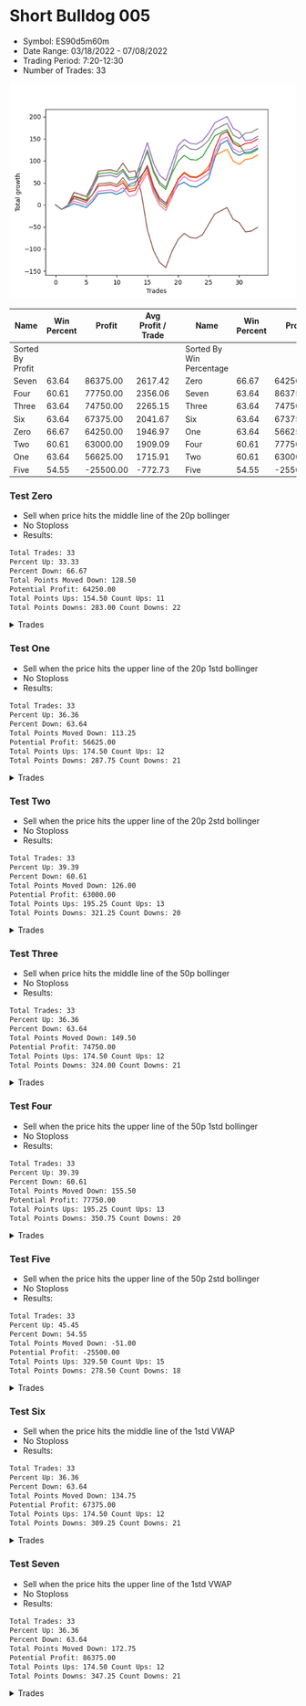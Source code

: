 # Short Bulldog 005 
- Symbol: ES90d5m60m
- Date Range: 03/18/2022 - 07/08/2022
- Trading Period: 7:20-12:30
- Number of Trades: 33

![Plot](ShortBulldog005ES90d5m60m.png)

| Name | Win Percent | Profit | Avg Profit / Trade |     | Name | Win Percent | Profit | Avg Profit / Trade |
| ---- | ----------- | ------ | ------------------ | --- | ---- | ----------- | ------ | ------------------ |
| Sorted By <br> Profit | | | | | Sorted By <br> Win Percentage ||||
| Seven | 63.64 | 86375.00 | 2617.42 |     | Zero | 66.67 | 64250.00 | 1946.97 |
| Four | 60.61 | 77750.00 | 2356.06 |     | Seven | 63.64 | 86375.00 | 2617.42 |
| Three | 63.64 | 74750.00 | 2265.15 |     | Three | 63.64 | 74750.00 | 2265.15 |
| Six | 63.64 | 67375.00 | 2041.67 |     | Six | 63.64 | 67375.00 | 2041.67 |
| Zero | 66.67 | 64250.00 | 1946.97 |     | One | 63.64 | 56625.00 | 1715.91 |
| Two | 60.61 | 63000.00 | 1909.09 |     | Four | 60.61 | 77750.00 | 2356.06 |
| One | 63.64 | 56625.00 | 1715.91 |     | Two | 60.61 | 63000.00 | 1909.09 |
| Five | 54.55 | -25500.00 | -772.73 |     | Five | 54.55 | -25500.00 | -772.73 |

### Test Zero
* Sell when price hits the middle line of the 20p bollinger
* No Stoploss
* Results:
```
Total Trades: 33
Percent Up: 33.33
Percent Down: 66.67
Total Points Moved Down: 128.50
Potential Profit: 64250.00
Total Points Ups: 154.50 Count Ups: 11
Total Points Downs: 283.00 Count Downs: 22
```

<details><summary>Trades</summary>

<code>In: 2022-03-24 08:05:00		Out: 2022-03-24 09:05:55		Total Position Time: 60:55		Total Move Down: -10.25		Total to Date: -10.25</code> <br />
<code>In: 2022-03-24 08:30:00		Out: 2022-03-24 09:17:15		Total Position Time: 47:15		Total Move Down: 6.25		Total to Date: -4.00</code> <br />
<code>In: 2022-03-25 07:25:00		Out: 2022-03-25 08:01:45		Total Position Time: 36:45		Total Move Down: 7.00		Total to Date: 3.00</code> <br />
<code>In: 2022-03-28 12:00:00		Out: 2022-03-28 12:46:00		Total Position Time: 46:00		Total Move Down: -4.25		Total to Date: -1.25</code> <br />
<code>In: 2022-03-29 12:10:00		Out: 2022-03-29 12:46:00		Total Position Time: 36:00		Total Move Down: -5.00		Total to Date: -6.25</code> <br />
<code>In: 2022-04-06 10:50:00		Out: 2022-04-06 11:00:10		Total Position Time: 10:10		Total Move Down: 13.25		Total to Date: 7.00</code> <br />
<code>In: 2022-04-06 11:05:00		Out: 2022-04-06 11:08:10		Total Position Time: 03:10		Total Move Down: 18.50		Total to Date: 25.50</code> <br />
<code>In: 2022-04-07 12:15:00		Out: 2022-04-07 12:46:00		Total Position Time: 31:00		Total Move Down: 1.50		Total to Date: 27.00</code> <br />
<code>In: 2022-04-08 08:05:00		Out: 2022-04-08 09:05:55		Total Position Time: 60:55		Total Move Down: 1.50		Total to Date: 28.50</code> <br />
<code>In: 2022-04-13 08:05:00		Out: 2022-04-13 09:05:55		Total Position Time: 60:55		Total Move Down: -4.50		Total to Date: 24.00</code> <br />
<code>In: 2022-04-20 10:45:00		Out: 2022-04-20 11:13:25		Total Position Time: 28:25		Total Move Down: 5.75		Total to Date: 29.75</code> <br />
<code>In: 2022-04-25 11:35:00		Out: 2022-04-25 12:07:15		Total Position Time: 32:15		Total Move Down: 16.00		Total to Date: 45.75</code> <br />
<code>In: 2022-05-04 09:40:00		Out: 2022-05-04 10:37:25		Total Position Time: 57:25		Total Move Down: 6.00		Total to Date: 51.75</code> <br />
<code>In: 2022-05-04 11:05:00		Out: 2022-05-04 11:07:15		Total Position Time: 02:15		Total Move Down: 14.00		Total to Date: 65.75</code> <br />
<code>In: 2022-05-04 11:30:00		Out: 2022-05-04 11:31:10		Total Position Time: 01:10		Total Move Down: 19.00		Total to Date: 84.75</code> <br />
<code>In: 2022-05-04 11:55:00		Out: 2022-05-04 12:46:00		Total Position Time: 51:00		Total Move Down: -46.75		Total to Date: 38.00</code> <br />
<code>In: 2022-05-04 12:15:00		Out: 2022-05-04 12:46:00		Total Position Time: 31:00		Total Move Down: -27.00		Total to Date: 11.00</code> <br />
<code>In: 2022-05-16 10:35:00		Out: 2022-05-16 11:35:55		Total Position Time: 60:55		Total Move Down: -11.75		Total to Date: -0.75</code> <br />
<code>In: 2022-05-19 08:50:00		Out: 2022-05-19 09:21:05		Total Position Time: 31:05		Total Move Down: 22.25		Total to Date: 21.50</code> <br />
<code>In: 2022-05-19 12:05:00		Out: 2022-05-19 12:18:20		Total Position Time: 13:20		Total Move Down: 23.50		Total to Date: 45.00</code> <br />
<code>In: 2022-05-24 10:55:00		Out: 2022-05-24 11:48:35		Total Position Time: 53:35		Total Move Down: 6.25		Total to Date: 51.25</code> <br />
<code>In: 2022-05-25 11:35:00		Out: 2022-05-25 12:35:55		Total Position Time: 60:55		Total Move Down: -9.25		Total to Date: 42.00</code> <br />
<code>In: 2022-05-27 12:10:00		Out: 2022-05-27 12:46:00		Total Position Time: 36:00		Total Move Down: -1.50		Total to Date: 40.50</code> <br />
<code>In: 2022-05-31 09:05:00		Out: 2022-05-31 10:05:55		Total Position Time: 60:55		Total Move Down: 8.00		Total to Date: 48.50</code> <br />
<code>In: 2022-06-15 11:00:00		Out: 2022-06-15 11:01:15		Total Position Time: 01:15		Total Move Down: 11.00		Total to Date: 59.50</code> <br />
<code>In: 2022-06-15 11:45:00		Out: 2022-06-15 11:58:05		Total Position Time: 13:05		Total Move Down: 46.75		Total to Date: 106.25</code> <br />
<code>In: 2022-06-15 11:50:00		Out: 2022-06-15 11:58:05		Total Position Time: 08:05		Total Move Down: 32.00		Total to Date: 138.25</code> <br />
<code>In: 2022-06-21 12:05:00		Out: 2022-06-21 12:35:35		Total Position Time: 30:35		Total Move Down: 8.00		Total to Date: 146.25</code> <br />
<code>In: 2022-07-05 10:40:00		Out: 2022-07-05 11:40:55		Total Position Time: 60:55		Total Move Down: -26.50		Total to Date: 119.75</code> <br />
<code>In: 2022-07-05 11:40:00		Out: 2022-07-05 12:40:55		Total Position Time: 60:55		Total Move Down: -7.75		Total to Date: 112.00</code> <br />
<code>In: 2022-07-06 11:00:00		Out: 2022-07-06 11:02:25		Total Position Time: 02:25		Total Move Down: 7.00		Total to Date: 119.00</code> <br />
<code>In: 2022-07-06 11:45:00		Out: 2022-07-06 12:45:55		Total Position Time: 60:55		Total Move Down: 2.00		Total to Date: 121.00</code> <br />
<code>In: 2022-07-07 12:20:00		Out: 2022-07-07 12:38:25		Total Position Time: 18:25		Total Move Down: 7.50		Total to Date: 128.50</code> <br />


</details>

### Test One
* Sell when the price hits the upper line of the 20p 1std bollinger
* No Stoploss
* Results:
```
Total Trades: 33
Percent Up: 36.36
Percent Down: 63.64
Total Points Moved Down: 113.25
Potential Profit: 56625.00
Total Points Ups: 174.50 Count Ups: 12
Total Points Downs: 287.75 Count Downs: 21
```

<details><summary>Trades</summary>

<code>In: 2022-03-24 08:05:00		Out: 2022-03-24 09:05:55		Total Position Time: 60:55		Total Move Down: -10.25		Total to Date: -10.25</code> <br />
<code>In: 2022-03-24 08:30:00		Out: 2022-03-24 09:30:55		Total Position Time: 60:55		Total Move Down: 9.25		Total to Date: -1.00</code> <br />
<code>In: 2022-03-25 07:25:00		Out: 2022-03-25 08:09:20		Total Position Time: 44:20		Total Move Down: 15.50		Total to Date: 14.50</code> <br />
<code>In: 2022-03-28 12:00:00		Out: 2022-03-28 12:46:00		Total Position Time: 46:00		Total Move Down: -4.25		Total to Date: 10.25</code> <br />
<code>In: 2022-03-29 12:10:00		Out: 2022-03-29 12:46:00		Total Position Time: 36:00		Total Move Down: -5.00		Total to Date: 5.25</code> <br />
<code>In: 2022-04-06 10:50:00		Out: 2022-04-06 11:09:45		Total Position Time: 19:45		Total Move Down: 17.75		Total to Date: 23.00</code> <br />
<code>In: 2022-04-06 11:05:00		Out: 2022-04-06 11:09:45		Total Position Time: 04:45		Total Move Down: 24.75		Total to Date: 47.75</code> <br />
<code>In: 2022-04-07 12:15:00		Out: 2022-04-07 12:46:00		Total Position Time: 31:00		Total Move Down: 1.50		Total to Date: 49.25</code> <br />
<code>In: 2022-04-08 08:05:00		Out: 2022-04-08 09:05:55		Total Position Time: 60:55		Total Move Down: 1.50		Total to Date: 50.75</code> <br />
<code>In: 2022-04-13 08:05:00		Out: 2022-04-13 09:05:55		Total Position Time: 60:55		Total Move Down: -4.50		Total to Date: 46.25</code> <br />
<code>In: 2022-04-20 10:45:00		Out: 2022-04-20 11:17:15		Total Position Time: 32:15		Total Move Down: 8.75		Total to Date: 55.00</code> <br />
<code>In: 2022-04-25 11:35:00		Out: 2022-04-25 12:35:55		Total Position Time: 60:55		Total Move Down: -20.00		Total to Date: 35.00</code> <br />
<code>In: 2022-05-04 09:40:00		Out: 2022-05-04 10:40:55		Total Position Time: 60:55		Total Move Down: 3.00		Total to Date: 38.00</code> <br />
<code>In: 2022-05-04 11:05:00		Out: 2022-05-04 11:07:20		Total Position Time: 02:20		Total Move Down: 18.00		Total to Date: 56.00</code> <br />
<code>In: 2022-05-04 11:30:00		Out: 2022-05-04 11:31:20		Total Position Time: 01:20		Total Move Down: 23.00		Total to Date: 79.00</code> <br />
<code>In: 2022-05-04 11:55:00		Out: 2022-05-04 12:46:00		Total Position Time: 51:00		Total Move Down: -46.75		Total to Date: 32.25</code> <br />
<code>In: 2022-05-04 12:15:00		Out: 2022-05-04 12:46:00		Total Position Time: 31:00		Total Move Down: -27.00		Total to Date: 5.25</code> <br />
<code>In: 2022-05-16 10:35:00		Out: 2022-05-16 11:35:55		Total Position Time: 60:55		Total Move Down: -11.75		Total to Date: -6.50</code> <br />
<code>In: 2022-05-19 08:50:00		Out: 2022-05-19 09:40:30		Total Position Time: 50:30		Total Move Down: 30.75		Total to Date: 24.25</code> <br />
<code>In: 2022-05-19 12:05:00		Out: 2022-05-19 12:24:50		Total Position Time: 19:50		Total Move Down: 34.75		Total to Date: 59.00</code> <br />
<code>In: 2022-05-24 10:55:00		Out: 2022-05-24 11:55:10		Total Position Time: 60:10		Total Move Down: 15.25		Total to Date: 74.25</code> <br />
<code>In: 2022-05-25 11:35:00		Out: 2022-05-25 12:35:55		Total Position Time: 60:55		Total Move Down: -9.25		Total to Date: 65.00</code> <br />
<code>In: 2022-05-27 12:10:00		Out: 2022-05-27 12:46:00		Total Position Time: 36:00		Total Move Down: -1.50		Total to Date: 63.50</code> <br />
<code>In: 2022-05-31 09:05:00		Out: 2022-05-31 10:05:55		Total Position Time: 60:55		Total Move Down: 8.00		Total to Date: 71.50</code> <br />
<code>In: 2022-06-15 11:00:00		Out: 2022-06-15 11:01:25		Total Position Time: 01:25		Total Move Down: 16.75		Total to Date: 88.25</code> <br />
<code>In: 2022-06-15 11:45:00		Out: 2022-06-15 12:45:55		Total Position Time: 60:55		Total Move Down: 23.50		Total to Date: 111.75</code> <br />
<code>In: 2022-06-15 11:50:00		Out: 2022-06-15 12:46:00		Total Position Time: 56:00		Total Move Down: 7.25		Total to Date: 119.00</code> <br />
<code>In: 2022-06-21 12:05:00		Out: 2022-06-21 12:46:00		Total Position Time: 41:00		Total Move Down: 7.00		Total to Date: 126.00</code> <br />
<code>In: 2022-07-05 10:40:00		Out: 2022-07-05 11:40:55		Total Position Time: 60:55		Total Move Down: -26.50		Total to Date: 99.50</code> <br />
<code>In: 2022-07-05 11:40:00		Out: 2022-07-05 12:40:55		Total Position Time: 60:55		Total Move Down: -7.75		Total to Date: 91.75</code> <br />
<code>In: 2022-07-06 11:00:00		Out: 2022-07-06 11:12:15		Total Position Time: 12:15		Total Move Down: 11.25		Total to Date: 103.00</code> <br />
<code>In: 2022-07-06 11:45:00		Out: 2022-07-06 12:45:55		Total Position Time: 60:55		Total Move Down: 2.00		Total to Date: 105.00</code> <br />
<code>In: 2022-07-07 12:20:00		Out: 2022-07-07 12:46:00		Total Position Time: 26:00		Total Move Down: 8.25		Total to Date: 113.25</code> <br />


</details>

### Test Two
* Sell when the price hits the upper line of the 20p 2std bollinger
* No Stoploss
* Results:
```
Total Trades: 33
Percent Up: 39.39
Percent Down: 60.61
Total Points Moved Down: 126.00
Potential Profit: 63000.00
Total Points Ups: 195.25 Count Ups: 13
Total Points Downs: 321.25 Count Downs: 20
```

<details><summary>Trades</summary>

<code>In: 2022-03-24 08:05:00		Out: 2022-03-24 09:05:55		Total Position Time: 60:55		Total Move Down: -10.25		Total to Date: -10.25</code> <br />
<code>In: 2022-03-24 08:30:00		Out: 2022-03-24 09:30:55		Total Position Time: 60:55		Total Move Down: 9.25		Total to Date: -1.00</code> <br />
<code>In: 2022-03-25 07:25:00		Out: 2022-03-25 08:10:45		Total Position Time: 45:45		Total Move Down: 21.25		Total to Date: 20.25</code> <br />
<code>In: 2022-03-28 12:00:00		Out: 2022-03-28 12:46:00		Total Position Time: 46:00		Total Move Down: -4.25		Total to Date: 16.00</code> <br />
<code>In: 2022-03-29 12:10:00		Out: 2022-03-29 12:46:00		Total Position Time: 36:00		Total Move Down: -5.00		Total to Date: 11.00</code> <br />
<code>In: 2022-04-06 10:50:00		Out: 2022-04-06 11:15:15		Total Position Time: 25:15		Total Move Down: 26.25		Total to Date: 37.25</code> <br />
<code>In: 2022-04-06 11:05:00		Out: 2022-04-06 11:15:15		Total Position Time: 10:15		Total Move Down: 33.25		Total to Date: 70.50</code> <br />
<code>In: 2022-04-07 12:15:00		Out: 2022-04-07 12:46:00		Total Position Time: 31:00		Total Move Down: 1.50		Total to Date: 72.00</code> <br />
<code>In: 2022-04-08 08:05:00		Out: 2022-04-08 09:05:55		Total Position Time: 60:55		Total Move Down: 1.50		Total to Date: 73.50</code> <br />
<code>In: 2022-04-13 08:05:00		Out: 2022-04-13 09:05:55		Total Position Time: 60:55		Total Move Down: -4.50		Total to Date: 69.00</code> <br />
<code>In: 2022-04-20 10:45:00		Out: 2022-04-20 11:19:15		Total Position Time: 34:15		Total Move Down: 11.50		Total to Date: 80.50</code> <br />
<code>In: 2022-04-25 11:35:00		Out: 2022-04-25 12:35:55		Total Position Time: 60:55		Total Move Down: -20.00		Total to Date: 60.50</code> <br />
<code>In: 2022-05-04 09:40:00		Out: 2022-05-04 10:40:55		Total Position Time: 60:55		Total Move Down: 3.00		Total to Date: 63.50</code> <br />
<code>In: 2022-05-04 11:05:00		Out: 2022-05-04 11:07:40		Total Position Time: 02:40		Total Move Down: 24.50		Total to Date: 88.00</code> <br />
<code>In: 2022-05-04 11:30:00		Out: 2022-05-04 11:32:25		Total Position Time: 02:25		Total Move Down: 32.25		Total to Date: 120.25</code> <br />
<code>In: 2022-05-04 11:55:00		Out: 2022-05-04 12:46:00		Total Position Time: 51:00		Total Move Down: -46.75		Total to Date: 73.50</code> <br />
<code>In: 2022-05-04 12:15:00		Out: 2022-05-04 12:46:00		Total Position Time: 31:00		Total Move Down: -27.00		Total to Date: 46.50</code> <br />
<code>In: 2022-05-16 10:35:00		Out: 2022-05-16 11:35:55		Total Position Time: 60:55		Total Move Down: -11.75		Total to Date: 34.75</code> <br />
<code>In: 2022-05-19 08:50:00		Out: 2022-05-19 09:50:55		Total Position Time: 60:55		Total Move Down: 36.50		Total to Date: 71.25</code> <br />
<code>In: 2022-05-19 12:05:00		Out: 2022-05-19 12:46:00		Total Position Time: 41:00		Total Move Down: 27.00		Total to Date: 98.25</code> <br />
<code>In: 2022-05-24 10:55:00		Out: 2022-05-24 11:55:55		Total Position Time: 60:55		Total Move Down: 14.00		Total to Date: 112.25</code> <br />
<code>In: 2022-05-25 11:35:00		Out: 2022-05-25 12:35:55		Total Position Time: 60:55		Total Move Down: -9.25		Total to Date: 103.00</code> <br />
<code>In: 2022-05-27 12:10:00		Out: 2022-05-27 12:46:00		Total Position Time: 36:00		Total Move Down: -1.50		Total to Date: 101.50</code> <br />
<code>In: 2022-05-31 09:05:00		Out: 2022-05-31 10:05:55		Total Position Time: 60:55		Total Move Down: 8.00		Total to Date: 109.50</code> <br />
<code>In: 2022-06-15 11:00:00		Out: 2022-06-15 11:01:40		Total Position Time: 01:40		Total Move Down: 23.50		Total to Date: 133.00</code> <br />
<code>In: 2022-06-15 11:45:00		Out: 2022-06-15 12:45:55		Total Position Time: 60:55		Total Move Down: 23.50		Total to Date: 156.50</code> <br />
<code>In: 2022-06-15 11:50:00		Out: 2022-06-15 12:46:00		Total Position Time: 56:00		Total Move Down: 7.25		Total to Date: 163.75</code> <br />
<code>In: 2022-06-21 12:05:00		Out: 2022-06-21 12:46:00		Total Position Time: 41:00		Total Move Down: 7.00		Total to Date: 170.75</code> <br />
<code>In: 2022-07-05 10:40:00		Out: 2022-07-05 11:40:55		Total Position Time: 60:55		Total Move Down: -26.50		Total to Date: 144.25</code> <br />
<code>In: 2022-07-05 11:40:00		Out: 2022-07-05 12:40:55		Total Position Time: 60:55		Total Move Down: -7.75		Total to Date: 136.50</code> <br />
<code>In: 2022-07-06 11:00:00		Out: 2022-07-06 12:00:55		Total Position Time: 60:55		Total Move Down: -20.75		Total to Date: 115.75</code> <br />
<code>In: 2022-07-06 11:45:00		Out: 2022-07-06 12:45:55		Total Position Time: 60:55		Total Move Down: 2.00		Total to Date: 117.75</code> <br />
<code>In: 2022-07-07 12:20:00		Out: 2022-07-07 12:46:00		Total Position Time: 26:00		Total Move Down: 8.25		Total to Date: 126.00</code> <br />


</details>

### Test Three
* Sell when price hits the middle line of the 50p bollinger
* No Stoploss
* Results:
```
Total Trades: 33
Percent Up: 36.36
Percent Down: 63.64
Total Points Moved Down: 149.50
Potential Profit: 74750.00
Total Points Ups: 174.50 Count Ups: 12
Total Points Downs: 324.00 Count Downs: 21
```

<details><summary>Trades</summary>

<code>In: 2022-03-24 08:05:00		Out: 2022-03-24 09:05:55		Total Position Time: 60:55		Total Move Down: -10.25		Total to Date: -10.25</code> <br />
<code>In: 2022-03-24 08:30:00		Out: 2022-03-24 09:30:55		Total Position Time: 60:55		Total Move Down: 9.25		Total to Date: -1.00</code> <br />
<code>In: 2022-03-25 07:25:00		Out: 2022-03-25 08:10:15		Total Position Time: 45:15		Total Move Down: 19.50		Total to Date: 18.50</code> <br />
<code>In: 2022-03-28 12:00:00		Out: 2022-03-28 12:46:00		Total Position Time: 46:00		Total Move Down: -4.25		Total to Date: 14.25</code> <br />
<code>In: 2022-03-29 12:10:00		Out: 2022-03-29 12:46:00		Total Position Time: 36:00		Total Move Down: -5.00		Total to Date: 9.25</code> <br />
<code>In: 2022-04-06 10:50:00		Out: 2022-04-06 11:08:35		Total Position Time: 18:35		Total Move Down: 13.25		Total to Date: 22.50</code> <br />
<code>In: 2022-04-06 11:05:00		Out: 2022-04-06 11:08:35		Total Position Time: 03:35		Total Move Down: 20.25		Total to Date: 42.75</code> <br />
<code>In: 2022-04-07 12:15:00		Out: 2022-04-07 12:46:00		Total Position Time: 31:00		Total Move Down: 1.50		Total to Date: 44.25</code> <br />
<code>In: 2022-04-08 08:05:00		Out: 2022-04-08 09:05:55		Total Position Time: 60:55		Total Move Down: 1.50		Total to Date: 45.75</code> <br />
<code>In: 2022-04-13 08:05:00		Out: 2022-04-13 09:05:55		Total Position Time: 60:55		Total Move Down: -4.50		Total to Date: 41.25</code> <br />
<code>In: 2022-04-20 10:45:00		Out: 2022-04-20 11:17:15		Total Position Time: 32:15		Total Move Down: 8.75		Total to Date: 50.00</code> <br />
<code>In: 2022-04-25 11:35:00		Out: 2022-04-25 12:35:55		Total Position Time: 60:55		Total Move Down: -20.00		Total to Date: 30.00</code> <br />
<code>In: 2022-05-04 09:40:00		Out: 2022-05-04 10:40:55		Total Position Time: 60:55		Total Move Down: 3.00		Total to Date: 33.00</code> <br />
<code>In: 2022-05-04 11:05:00		Out: 2022-05-04 11:20:50		Total Position Time: 15:50		Total Move Down: 30.25		Total to Date: 63.25</code> <br />
<code>In: 2022-05-04 11:30:00		Out: 2022-05-04 11:31:40		Total Position Time: 01:40		Total Move Down: 26.00		Total to Date: 89.25</code> <br />
<code>In: 2022-05-04 11:55:00		Out: 2022-05-04 12:46:00		Total Position Time: 51:00		Total Move Down: -46.75		Total to Date: 42.50</code> <br />
<code>In: 2022-05-04 12:15:00		Out: 2022-05-04 12:46:00		Total Position Time: 31:00		Total Move Down: -27.00		Total to Date: 15.50</code> <br />
<code>In: 2022-05-16 10:35:00		Out: 2022-05-16 11:35:55		Total Position Time: 60:55		Total Move Down: -11.75		Total to Date: 3.75</code> <br />
<code>In: 2022-05-19 08:50:00		Out: 2022-05-19 09:37:05		Total Position Time: 47:05		Total Move Down: 25.75		Total to Date: 29.50</code> <br />
<code>In: 2022-05-19 12:05:00		Out: 2022-05-19 12:21:15		Total Position Time: 16:15		Total Move Down: 27.50		Total to Date: 57.00</code> <br />
<code>In: 2022-05-24 10:55:00		Out: 2022-05-24 11:55:10		Total Position Time: 60:10		Total Move Down: 15.25		Total to Date: 72.25</code> <br />
<code>In: 2022-05-25 11:35:00		Out: 2022-05-25 12:35:55		Total Position Time: 60:55		Total Move Down: -9.25		Total to Date: 63.00</code> <br />
<code>In: 2022-05-27 12:10:00		Out: 2022-05-27 12:46:00		Total Position Time: 36:00		Total Move Down: -1.50		Total to Date: 61.50</code> <br />
<code>In: 2022-05-31 09:05:00		Out: 2022-05-31 10:05:55		Total Position Time: 60:55		Total Move Down: 8.00		Total to Date: 69.50</code> <br />
<code>In: 2022-06-15 11:00:00		Out: 2022-06-15 11:01:15		Total Position Time: 01:15		Total Move Down: 11.00		Total to Date: 80.50</code> <br />
<code>In: 2022-06-15 11:45:00		Out: 2022-06-15 11:58:05		Total Position Time: 13:05		Total Move Down: 46.75		Total to Date: 127.25</code> <br />
<code>In: 2022-06-15 11:50:00		Out: 2022-06-15 11:58:05		Total Position Time: 08:05		Total Move Down: 32.00		Total to Date: 159.25</code> <br />
<code>In: 2022-06-21 12:05:00		Out: 2022-06-21 12:46:00		Total Position Time: 41:00		Total Move Down: 7.00		Total to Date: 166.25</code> <br />
<code>In: 2022-07-05 10:40:00		Out: 2022-07-05 11:40:55		Total Position Time: 60:55		Total Move Down: -26.50		Total to Date: 139.75</code> <br />
<code>In: 2022-07-05 11:40:00		Out: 2022-07-05 12:40:55		Total Position Time: 60:55		Total Move Down: -7.75		Total to Date: 132.00</code> <br />
<code>In: 2022-07-06 11:00:00		Out: 2022-07-06 11:11:50		Total Position Time: 11:50		Total Move Down: 7.25		Total to Date: 139.25</code> <br />
<code>In: 2022-07-06 11:45:00		Out: 2022-07-06 12:45:55		Total Position Time: 60:55		Total Move Down: 2.00		Total to Date: 141.25</code> <br />
<code>In: 2022-07-07 12:20:00		Out: 2022-07-07 12:46:00		Total Position Time: 26:00		Total Move Down: 8.25		Total to Date: 149.50</code> <br />


</details>

### Test Four
* Sell when the price hits the upper line of the 50p 1std bollinger
* No Stoploss
* Results:
```
Total Trades: 33
Percent Up: 39.39
Percent Down: 60.61
Total Points Moved Down: 155.50
Potential Profit: 77750.00
Total Points Ups: 195.25 Count Ups: 13
Total Points Downs: 350.75 Count Downs: 20
```

<details><summary>Trades</summary>

<code>In: 2022-03-24 08:05:00		Out: 2022-03-24 09:05:55		Total Position Time: 60:55		Total Move Down: -10.25		Total to Date: -10.25</code> <br />
<code>In: 2022-03-24 08:30:00		Out: 2022-03-24 09:30:55		Total Position Time: 60:55		Total Move Down: 9.25		Total to Date: -1.00</code> <br />
<code>In: 2022-03-25 07:25:00		Out: 2022-03-25 08:25:55		Total Position Time: 60:55		Total Move Down: 29.00		Total to Date: 28.00</code> <br />
<code>In: 2022-03-28 12:00:00		Out: 2022-03-28 12:46:00		Total Position Time: 46:00		Total Move Down: -4.25		Total to Date: 23.75</code> <br />
<code>In: 2022-03-29 12:10:00		Out: 2022-03-29 12:46:00		Total Position Time: 36:00		Total Move Down: -5.00		Total to Date: 18.75</code> <br />
<code>In: 2022-04-06 10:50:00		Out: 2022-04-06 11:11:20		Total Position Time: 21:20		Total Move Down: 19.25		Total to Date: 38.00</code> <br />
<code>In: 2022-04-06 11:05:00		Out: 2022-04-06 11:11:20		Total Position Time: 06:20		Total Move Down: 26.25		Total to Date: 64.25</code> <br />
<code>In: 2022-04-07 12:15:00		Out: 2022-04-07 12:46:00		Total Position Time: 31:00		Total Move Down: 1.50		Total to Date: 65.75</code> <br />
<code>In: 2022-04-08 08:05:00		Out: 2022-04-08 09:05:55		Total Position Time: 60:55		Total Move Down: 1.50		Total to Date: 67.25</code> <br />
<code>In: 2022-04-13 08:05:00		Out: 2022-04-13 09:05:55		Total Position Time: 60:55		Total Move Down: -4.50		Total to Date: 62.75</code> <br />
<code>In: 2022-04-20 10:45:00		Out: 2022-04-20 11:21:05		Total Position Time: 36:05		Total Move Down: 13.50		Total to Date: 76.25</code> <br />
<code>In: 2022-04-25 11:35:00		Out: 2022-04-25 12:35:55		Total Position Time: 60:55		Total Move Down: -20.00		Total to Date: 56.25</code> <br />
<code>In: 2022-05-04 09:40:00		Out: 2022-05-04 10:40:55		Total Position Time: 60:55		Total Move Down: 3.00		Total to Date: 59.25</code> <br />
<code>In: 2022-05-04 11:05:00		Out: 2022-05-04 11:34:10		Total Position Time: 29:10		Total Move Down: 41.75		Total to Date: 101.00</code> <br />
<code>In: 2022-05-04 11:30:00		Out: 2022-05-04 11:34:10		Total Position Time: 04:10		Total Move Down: 40.00		Total to Date: 141.00</code> <br />
<code>In: 2022-05-04 11:55:00		Out: 2022-05-04 12:46:00		Total Position Time: 51:00		Total Move Down: -46.75		Total to Date: 94.25</code> <br />
<code>In: 2022-05-04 12:15:00		Out: 2022-05-04 12:46:00		Total Position Time: 31:00		Total Move Down: -27.00		Total to Date: 67.25</code> <br />
<code>In: 2022-05-16 10:35:00		Out: 2022-05-16 11:35:55		Total Position Time: 60:55		Total Move Down: -11.75		Total to Date: 55.50</code> <br />
<code>In: 2022-05-19 08:50:00		Out: 2022-05-19 09:45:45		Total Position Time: 55:45		Total Move Down: 38.50		Total to Date: 94.00</code> <br />
<code>In: 2022-05-19 12:05:00		Out: 2022-05-19 12:30:05		Total Position Time: 25:05		Total Move Down: 40.50		Total to Date: 134.50</code> <br />
<code>In: 2022-05-24 10:55:00		Out: 2022-05-24 11:55:55		Total Position Time: 60:55		Total Move Down: 14.00		Total to Date: 148.50</code> <br />
<code>In: 2022-05-25 11:35:00		Out: 2022-05-25 12:35:55		Total Position Time: 60:55		Total Move Down: -9.25		Total to Date: 139.25</code> <br />
<code>In: 2022-05-27 12:10:00		Out: 2022-05-27 12:46:00		Total Position Time: 36:00		Total Move Down: -1.50		Total to Date: 137.75</code> <br />
<code>In: 2022-05-31 09:05:00		Out: 2022-05-31 10:05:55		Total Position Time: 60:55		Total Move Down: 8.00		Total to Date: 145.75</code> <br />
<code>In: 2022-06-15 11:00:00		Out: 2022-06-15 11:01:25		Total Position Time: 01:25		Total Move Down: 16.75		Total to Date: 162.50</code> <br />
<code>In: 2022-06-15 11:45:00		Out: 2022-06-15 12:45:55		Total Position Time: 60:55		Total Move Down: 23.50		Total to Date: 186.00</code> <br />
<code>In: 2022-06-15 11:50:00		Out: 2022-06-15 12:46:00		Total Position Time: 56:00		Total Move Down: 7.25		Total to Date: 193.25</code> <br />
<code>In: 2022-06-21 12:05:00		Out: 2022-06-21 12:46:00		Total Position Time: 41:00		Total Move Down: 7.00		Total to Date: 200.25</code> <br />
<code>In: 2022-07-05 10:40:00		Out: 2022-07-05 11:40:55		Total Position Time: 60:55		Total Move Down: -26.50		Total to Date: 173.75</code> <br />
<code>In: 2022-07-05 11:40:00		Out: 2022-07-05 12:40:55		Total Position Time: 60:55		Total Move Down: -7.75		Total to Date: 166.00</code> <br />
<code>In: 2022-07-06 11:00:00		Out: 2022-07-06 12:00:55		Total Position Time: 60:55		Total Move Down: -20.75		Total to Date: 145.25</code> <br />
<code>In: 2022-07-06 11:45:00		Out: 2022-07-06 12:45:55		Total Position Time: 60:55		Total Move Down: 2.00		Total to Date: 147.25</code> <br />
<code>In: 2022-07-07 12:20:00		Out: 2022-07-07 12:46:00		Total Position Time: 26:00		Total Move Down: 8.25		Total to Date: 155.50</code> <br />


</details>

### Test Five
* Sell when the price hits the upper line of the 50p 2std bollinger
* No Stoploss
* Results:
```
Total Trades: 33
Percent Up: 45.45
Percent Down: 54.55
Total Points Moved Down: -51.00
Potential Profit: -25500.00
Total Points Ups: 329.50 Count Ups: 15
Total Points Downs: 278.50 Count Downs: 18
```

<details><summary>Trades</summary>

<code>In: 2022-03-24 08:05:00		Out: 2022-03-24 09:05:55		Total Position Time: 60:55		Total Move Down: -10.25		Total to Date: -10.25</code> <br />
<code>In: 2022-03-24 08:30:00		Out: 2022-03-24 09:30:55		Total Position Time: 60:55		Total Move Down: 9.25		Total to Date: -1.00</code> <br />
<code>In: 2022-03-25 07:25:00		Out: 2022-03-25 08:25:55		Total Position Time: 60:55		Total Move Down: 29.00		Total to Date: 28.00</code> <br />
<code>In: 2022-03-28 12:00:00		Out: 2022-03-28 12:46:00		Total Position Time: 46:00		Total Move Down: -4.25		Total to Date: 23.75</code> <br />
<code>In: 2022-03-29 12:10:00		Out: 2022-03-29 12:46:00		Total Position Time: 36:00		Total Move Down: -5.00		Total to Date: 18.75</code> <br />
<code>In: 2022-04-06 10:50:00		Out: 2022-04-06 11:15:05		Total Position Time: 25:05		Total Move Down: 25.50		Total to Date: 44.25</code> <br />
<code>In: 2022-04-06 11:05:00		Out: 2022-04-06 11:15:05		Total Position Time: 10:05		Total Move Down: 32.50		Total to Date: 76.75</code> <br />
<code>In: 2022-04-07 12:15:00		Out: 2022-04-07 12:46:00		Total Position Time: 31:00		Total Move Down: 1.50		Total to Date: 78.25</code> <br />
<code>In: 2022-04-08 08:05:00		Out: 2022-04-08 09:05:55		Total Position Time: 60:55		Total Move Down: 1.50		Total to Date: 79.75</code> <br />
<code>In: 2022-04-13 08:05:00		Out: 2022-04-13 09:05:55		Total Position Time: 60:55		Total Move Down: -4.50		Total to Date: 75.25</code> <br />
<code>In: 2022-04-20 10:45:00		Out: 2022-04-20 11:35:45		Total Position Time: 50:45		Total Move Down: 19.25		Total to Date: 94.50</code> <br />
<code>In: 2022-04-25 11:35:00		Out: 2022-04-25 12:35:55		Total Position Time: 60:55		Total Move Down: -20.00		Total to Date: 74.50</code> <br />
<code>In: 2022-05-04 09:40:00		Out: 2022-05-04 10:40:55		Total Position Time: 60:55		Total Move Down: 3.00		Total to Date: 77.50</code> <br />
<code>In: 2022-05-04 11:05:00		Out: 2022-05-04 12:05:55		Total Position Time: 60:55		Total Move Down: -50.25		Total to Date: 27.25</code> <br />
<code>In: 2022-05-04 11:30:00		Out: 2022-05-04 12:30:55		Total Position Time: 60:55		Total Move Down: -84.00		Total to Date: -56.75</code> <br />
<code>In: 2022-05-04 11:55:00		Out: 2022-05-04 12:46:00		Total Position Time: 51:00		Total Move Down: -46.75		Total to Date: -103.50</code> <br />
<code>In: 2022-05-04 12:15:00		Out: 2022-05-04 12:46:00		Total Position Time: 31:00		Total Move Down: -27.00		Total to Date: -130.50</code> <br />
<code>In: 2022-05-16 10:35:00		Out: 2022-05-16 11:35:55		Total Position Time: 60:55		Total Move Down: -11.75		Total to Date: -142.25</code> <br />
<code>In: 2022-05-19 08:50:00		Out: 2022-05-19 09:50:55		Total Position Time: 60:55		Total Move Down: 36.50		Total to Date: -105.75</code> <br />
<code>In: 2022-05-19 12:05:00		Out: 2022-05-19 12:46:00		Total Position Time: 41:00		Total Move Down: 27.00		Total to Date: -78.75</code> <br />
<code>In: 2022-05-24 10:55:00		Out: 2022-05-24 11:55:55		Total Position Time: 60:55		Total Move Down: 14.00		Total to Date: -64.75</code> <br />
<code>In: 2022-05-25 11:35:00		Out: 2022-05-25 12:35:55		Total Position Time: 60:55		Total Move Down: -9.25		Total to Date: -74.00</code> <br />
<code>In: 2022-05-27 12:10:00		Out: 2022-05-27 12:46:00		Total Position Time: 36:00		Total Move Down: -1.50		Total to Date: -75.50</code> <br />
<code>In: 2022-05-31 09:05:00		Out: 2022-05-31 10:05:55		Total Position Time: 60:55		Total Move Down: 8.00		Total to Date: -67.50</code> <br />
<code>In: 2022-06-15 11:00:00		Out: 2022-06-15 11:01:40		Total Position Time: 01:40		Total Move Down: 23.50		Total to Date: -44.00</code> <br />
<code>In: 2022-06-15 11:45:00		Out: 2022-06-15 12:45:55		Total Position Time: 60:55		Total Move Down: 23.50		Total to Date: -20.50</code> <br />
<code>In: 2022-06-15 11:50:00		Out: 2022-06-15 12:46:00		Total Position Time: 56:00		Total Move Down: 7.25		Total to Date: -13.25</code> <br />
<code>In: 2022-06-21 12:05:00		Out: 2022-06-21 12:46:00		Total Position Time: 41:00		Total Move Down: 7.00		Total to Date: -6.25</code> <br />
<code>In: 2022-07-05 10:40:00		Out: 2022-07-05 11:40:55		Total Position Time: 60:55		Total Move Down: -26.50		Total to Date: -32.75</code> <br />
<code>In: 2022-07-05 11:40:00		Out: 2022-07-05 12:40:55		Total Position Time: 60:55		Total Move Down: -7.75		Total to Date: -40.50</code> <br />
<code>In: 2022-07-06 11:00:00		Out: 2022-07-06 12:00:55		Total Position Time: 60:55		Total Move Down: -20.75		Total to Date: -61.25</code> <br />
<code>In: 2022-07-06 11:45:00		Out: 2022-07-06 12:45:55		Total Position Time: 60:55		Total Move Down: 2.00		Total to Date: -59.25</code> <br />
<code>In: 2022-07-07 12:20:00		Out: 2022-07-07 12:46:00		Total Position Time: 26:00		Total Move Down: 8.25		Total to Date: -51.00</code> <br />


</details>

### Test Six
* Sell when the price hits the middle line of the 1std VWAP
* No Stoploss
* Results:
```
Total Trades: 33
Percent Up: 36.36
Percent Down: 63.64
Total Points Moved Down: 134.75
Potential Profit: 67375.00
Total Points Ups: 174.50 Count Ups: 12
Total Points Downs: 309.25 Count Downs: 21
```

<details><summary>Trades</summary>

<code>In: 2022-03-24 08:05:00		Out: 2022-03-24 09:05:55		Total Position Time: 60:55		Total Move Down: -10.25		Total to Date: -10.25</code> <br />
<code>In: 2022-03-24 08:30:00		Out: 2022-03-24 09:30:55		Total Position Time: 60:55		Total Move Down: 9.25		Total to Date: -1.00</code> <br />
<code>In: 2022-03-25 07:25:00		Out: 2022-03-25 08:08:15		Total Position Time: 43:15		Total Move Down: 9.50		Total to Date: 8.50</code> <br />
<code>In: 2022-03-28 12:00:00		Out: 2022-03-28 12:46:00		Total Position Time: 46:00		Total Move Down: -4.25		Total to Date: 4.25</code> <br />
<code>In: 2022-03-29 12:10:00		Out: 2022-03-29 12:46:00		Total Position Time: 36:00		Total Move Down: -5.00		Total to Date: -0.75</code> <br />
<code>In: 2022-04-06 10:50:00		Out: 2022-04-06 11:00:10		Total Position Time: 10:10		Total Move Down: 13.25		Total to Date: 12.50</code> <br />
<code>In: 2022-04-06 11:05:00		Out: 2022-04-06 11:08:10		Total Position Time: 03:10		Total Move Down: 18.50		Total to Date: 31.00</code> <br />
<code>In: 2022-04-07 12:15:00		Out: 2022-04-07 12:46:00		Total Position Time: 31:00		Total Move Down: 1.50		Total to Date: 32.50</code> <br />
<code>In: 2022-04-08 08:05:00		Out: 2022-04-08 09:05:55		Total Position Time: 60:55		Total Move Down: 1.50		Total to Date: 34.00</code> <br />
<code>In: 2022-04-13 08:05:00		Out: 2022-04-13 09:05:55		Total Position Time: 60:55		Total Move Down: -4.50		Total to Date: 29.50</code> <br />
<code>In: 2022-04-20 10:45:00		Out: 2022-04-20 11:18:20		Total Position Time: 33:20		Total Move Down: 9.75		Total to Date: 39.25</code> <br />
<code>In: 2022-04-25 11:35:00		Out: 2022-04-25 12:35:55		Total Position Time: 60:55		Total Move Down: -20.00		Total to Date: 19.25</code> <br />
<code>In: 2022-05-04 09:40:00		Out: 2022-05-04 10:40:55		Total Position Time: 60:55		Total Move Down: 3.00		Total to Date: 22.25</code> <br />
<code>In: 2022-05-04 11:05:00		Out: 2022-05-04 11:20:20		Total Position Time: 15:20		Total Move Down: 26.00		Total to Date: 48.25</code> <br />
<code>In: 2022-05-04 11:30:00		Out: 2022-05-04 11:31:25		Total Position Time: 01:25		Total Move Down: 24.50		Total to Date: 72.75</code> <br />
<code>In: 2022-05-04 11:55:00		Out: 2022-05-04 12:46:00		Total Position Time: 51:00		Total Move Down: -46.75		Total to Date: 26.00</code> <br />
<code>In: 2022-05-04 12:15:00		Out: 2022-05-04 12:46:00		Total Position Time: 31:00		Total Move Down: -27.00		Total to Date: -1.00</code> <br />
<code>In: 2022-05-16 10:35:00		Out: 2022-05-16 11:35:55		Total Position Time: 60:55		Total Move Down: -11.75		Total to Date: -12.75</code> <br />
<code>In: 2022-05-19 08:50:00		Out: 2022-05-19 09:39:15		Total Position Time: 49:15		Total Move Down: 29.00		Total to Date: 16.25</code> <br />
<code>In: 2022-05-19 12:05:00		Out: 2022-05-19 12:24:45		Total Position Time: 19:45		Total Move Down: 34.00		Total to Date: 50.25</code> <br />
<code>In: 2022-05-24 10:55:00		Out: 2022-05-24 11:55:55		Total Position Time: 60:55		Total Move Down: 14.00		Total to Date: 64.25</code> <br />
<code>In: 2022-05-25 11:35:00		Out: 2022-05-25 12:35:55		Total Position Time: 60:55		Total Move Down: -9.25		Total to Date: 55.00</code> <br />
<code>In: 2022-05-27 12:10:00		Out: 2022-05-27 12:46:00		Total Position Time: 36:00		Total Move Down: -1.50		Total to Date: 53.50</code> <br />
<code>In: 2022-05-31 09:05:00		Out: 2022-05-31 10:05:55		Total Position Time: 60:55		Total Move Down: 8.00		Total to Date: 61.50</code> <br />
<code>In: 2022-06-15 11:00:00		Out: 2022-06-15 11:01:10		Total Position Time: 01:10		Total Move Down: 9.25		Total to Date: 70.75</code> <br />
<code>In: 2022-06-15 11:45:00		Out: 2022-06-15 11:57:55		Total Position Time: 12:55		Total Move Down: 45.50		Total to Date: 116.25</code> <br />
<code>In: 2022-06-15 11:50:00		Out: 2022-06-15 11:57:55		Total Position Time: 07:55		Total Move Down: 30.75		Total to Date: 147.00</code> <br />
<code>In: 2022-06-21 12:05:00		Out: 2022-06-21 12:46:00		Total Position Time: 41:00		Total Move Down: 7.00		Total to Date: 154.00</code> <br />
<code>In: 2022-07-05 10:40:00		Out: 2022-07-05 11:40:55		Total Position Time: 60:55		Total Move Down: -26.50		Total to Date: 127.50</code> <br />
<code>In: 2022-07-05 11:40:00		Out: 2022-07-05 12:40:55		Total Position Time: 60:55		Total Move Down: -7.75		Total to Date: 119.75</code> <br />
<code>In: 2022-07-06 11:00:00		Out: 2022-07-06 11:01:15		Total Position Time: 01:15		Total Move Down: 4.75		Total to Date: 124.50</code> <br />
<code>In: 2022-07-06 11:45:00		Out: 2022-07-06 12:45:55		Total Position Time: 60:55		Total Move Down: 2.00		Total to Date: 126.50</code> <br />
<code>In: 2022-07-07 12:20:00		Out: 2022-07-07 12:46:00		Total Position Time: 26:00		Total Move Down: 8.25		Total to Date: 134.75</code> <br />


</details>

### Test Seven
* Sell when the price hits the upper line of the 1std VWAP
* No Stoploss
* Results:
```
Total Trades: 33
Percent Up: 36.36
Percent Down: 63.64
Total Points Moved Down: 172.75
Potential Profit: 86375.00
Total Points Ups: 174.50 Count Ups: 12
Total Points Downs: 347.25 Count Downs: 21
```

<details><summary>Trades</summary>

<code>In: 2022-03-24 08:05:00		Out: 2022-03-24 09:05:55		Total Position Time: 60:55		Total Move Down: -10.25		Total to Date: -10.25</code> <br />
<code>In: 2022-03-24 08:30:00		Out: 2022-03-24 09:30:55		Total Position Time: 60:55		Total Move Down: 9.25		Total to Date: -1.00</code> <br />
<code>In: 2022-03-25 07:25:00		Out: 2022-03-25 08:09:20		Total Position Time: 44:20		Total Move Down: 15.50		Total to Date: 14.50</code> <br />
<code>In: 2022-03-28 12:00:00		Out: 2022-03-28 12:46:00		Total Position Time: 46:00		Total Move Down: -4.25		Total to Date: 10.25</code> <br />
<code>In: 2022-03-29 12:10:00		Out: 2022-03-29 12:46:00		Total Position Time: 36:00		Total Move Down: -5.00		Total to Date: 5.25</code> <br />
<code>In: 2022-04-06 10:50:00		Out: 2022-04-06 11:09:40		Total Position Time: 19:40		Total Move Down: 17.50		Total to Date: 22.75</code> <br />
<code>In: 2022-04-06 11:05:00		Out: 2022-04-06 11:09:40		Total Position Time: 04:40		Total Move Down: 24.50		Total to Date: 47.25</code> <br />
<code>In: 2022-04-07 12:15:00		Out: 2022-04-07 12:46:00		Total Position Time: 31:00		Total Move Down: 1.50		Total to Date: 48.75</code> <br />
<code>In: 2022-04-08 08:05:00		Out: 2022-04-08 09:05:55		Total Position Time: 60:55		Total Move Down: 1.50		Total to Date: 50.25</code> <br />
<code>In: 2022-04-13 08:05:00		Out: 2022-04-13 09:05:55		Total Position Time: 60:55		Total Move Down: -4.50		Total to Date: 45.75</code> <br />
<code>In: 2022-04-20 10:45:00		Out: 2022-04-20 11:30:15		Total Position Time: 45:15		Total Move Down: 16.00		Total to Date: 61.75</code> <br />
<code>In: 2022-04-25 11:35:00		Out: 2022-04-25 12:35:55		Total Position Time: 60:55		Total Move Down: -20.00		Total to Date: 41.75</code> <br />
<code>In: 2022-05-04 09:40:00		Out: 2022-05-04 10:40:55		Total Position Time: 60:55		Total Move Down: 3.00		Total to Date: 44.75</code> <br />
<code>In: 2022-05-04 11:05:00		Out: 2022-05-04 11:34:05		Total Position Time: 29:05		Total Move Down: 41.00		Total to Date: 85.75</code> <br />
<code>In: 2022-05-04 11:30:00		Out: 2022-05-04 11:34:05		Total Position Time: 04:05		Total Move Down: 39.25		Total to Date: 125.00</code> <br />
<code>In: 2022-05-04 11:55:00		Out: 2022-05-04 12:46:00		Total Position Time: 51:00		Total Move Down: -46.75		Total to Date: 78.25</code> <br />
<code>In: 2022-05-04 12:15:00		Out: 2022-05-04 12:46:00		Total Position Time: 31:00		Total Move Down: -27.00		Total to Date: 51.25</code> <br />
<code>In: 2022-05-16 10:35:00		Out: 2022-05-16 11:35:55		Total Position Time: 60:55		Total Move Down: -11.75		Total to Date: 39.50</code> <br />
<code>In: 2022-05-19 08:50:00		Out: 2022-05-19 09:50:55		Total Position Time: 60:55		Total Move Down: 36.50		Total to Date: 76.00</code> <br />
<code>In: 2022-05-19 12:05:00		Out: 2022-05-19 12:42:25		Total Position Time: 37:25		Total Move Down: 46.00		Total to Date: 122.00</code> <br />
<code>In: 2022-05-24 10:55:00		Out: 2022-05-24 11:55:55		Total Position Time: 60:55		Total Move Down: 14.00		Total to Date: 136.00</code> <br />
<code>In: 2022-05-25 11:35:00		Out: 2022-05-25 12:35:55		Total Position Time: 60:55		Total Move Down: -9.25		Total to Date: 126.75</code> <br />
<code>In: 2022-05-27 12:10:00		Out: 2022-05-27 12:46:00		Total Position Time: 36:00		Total Move Down: -1.50		Total to Date: 125.25</code> <br />
<code>In: 2022-05-31 09:05:00		Out: 2022-05-31 10:05:55		Total Position Time: 60:55		Total Move Down: 8.00		Total to Date: 133.25</code> <br />
<code>In: 2022-06-15 11:00:00		Out: 2022-06-15 11:01:20		Total Position Time: 01:20		Total Move Down: 13.75		Total to Date: 147.00</code> <br />
<code>In: 2022-06-15 11:45:00		Out: 2022-06-15 12:45:55		Total Position Time: 60:55		Total Move Down: 23.50		Total to Date: 170.50</code> <br />
<code>In: 2022-06-15 11:50:00		Out: 2022-06-15 12:46:00		Total Position Time: 56:00		Total Move Down: 7.25		Total to Date: 177.75</code> <br />
<code>In: 2022-06-21 12:05:00		Out: 2022-06-21 12:46:00		Total Position Time: 41:00		Total Move Down: 7.00		Total to Date: 184.75</code> <br />
<code>In: 2022-07-05 10:40:00		Out: 2022-07-05 11:40:55		Total Position Time: 60:55		Total Move Down: -26.50		Total to Date: 158.25</code> <br />
<code>In: 2022-07-05 11:40:00		Out: 2022-07-05 12:40:55		Total Position Time: 60:55		Total Move Down: -7.75		Total to Date: 150.50</code> <br />
<code>In: 2022-07-06 11:00:00		Out: 2022-07-06 11:12:25		Total Position Time: 12:25		Total Move Down: 12.00		Total to Date: 162.50</code> <br />
<code>In: 2022-07-06 11:45:00		Out: 2022-07-06 12:45:55		Total Position Time: 60:55		Total Move Down: 2.00		Total to Date: 164.50</code> <br />
<code>In: 2022-07-07 12:20:00		Out: 2022-07-07 12:46:00		Total Position Time: 26:00		Total Move Down: 8.25		Total to Date: 172.75</code> <br />


</details>
